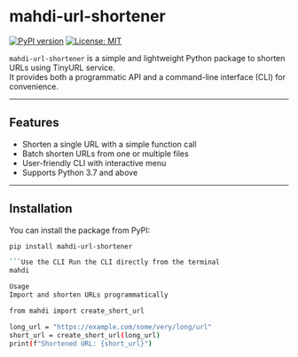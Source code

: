 # mahdi-url-shortener

[![PyPI version](https://badge.fury.io/py/mahdi-url-shortener.svg)](https://pypi.org/project/mahdi-url-shortener/)
[![License: MIT](https://img.shields.io/badge/License-MIT-yellow.svg)](https://opensource.org/licenses/MIT)

`mahdi-url-shortener` is a simple and lightweight Python package to shorten URLs using TinyURL service.  
It provides both a programmatic API and a command-line interface (CLI) for convenience.

---

## Features

- Shorten a single URL with a simple function call  
- Batch shorten URLs from one or multiple files  
- User-friendly CLI with interactive menu  
- Supports Python 3.7 and above

---

## Installation

You can install the package from PyPI:

```bash
pip install mahdi-url-shortener

```Use the CLI Run the CLI directly from the terminal
mahdi

Usage
Import and shorten URLs programmatically

from mahdi import create_short_url

long_url = "https://example.com/some/very/long/url"
short_url = create_short_url(long_url)
print(f"Shortened URL: {short_url}")

